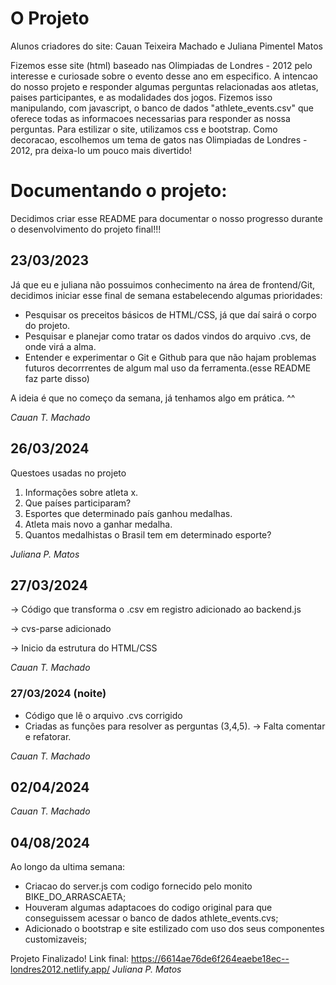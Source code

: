 # O Projeto
Alunos criadores do site: Cauan Teixeira Machado e Juliana Pimentel Matos

Fizemos esse site (html) baseado nas Olimpiadas de Londres - 2012 pelo interesse e curiosade sobre o evento desse ano em especifico. A intencao do nosso projeto e responder algumas perguntas relacionadas aos atletas, paises participantes, e as modalidades dos jogos. Fizemos isso manipulando, com javascript, o banco de dados "athlete_events.csv" que oferece todas as informacoes necessarias para responder as nossa perguntas. Para estilizar o site, utilizamos css e bootstrap. Como decoracao, escolhemos um tema de gatos nas Olimpiadas de Londres - 2012, pra deixa-lo um pouco mais divertido!


# Documentando o projeto:

Decidimos criar esse README para documentar o nosso progresso durante o desenvolvimento do projeto final!!!

## 23/03/2023

Já que eu e juliana não possuimos conhecimento na área de frontend/Git, decidimos iniciar esse final de semana estabelecendo algumas prioridades:
* Pesquisar os preceitos básicos de HTML/CSS, já que daí sairá o corpo do projeto.
* Pesquisar e planejar como tratar os dados vindos do arquivo .cvs, de onde virá a alma.
* Entender e experimentar o Git e Github para que não hajam problemas futuros decorrrentes de algum mal uso da ferramenta.(esse README faz parte disso)

A ideia é que no começo da semana, já tenhamos algo em prática. ^^

_Cauan T. Machado_

## 26/03/2024

Questoes usadas no projeto

1. Informações sobre atleta x.
2. Que países participaram?
3. Esportes que determinado país ganhou medalhas.
4. Atleta mais novo a ganhar medalha.
5. Quantos medalhistas o Brasil tem em determinado esporte?

_Juliana P. Matos_

## 27/03/2024

-> Código que transforma o .csv em registro adicionado ao backend.js

-> cvs-parse adicionado

-> Inicio da estrutura do HTML/CSS

_Cauan T. Machado_

### 27/03/2024 (noite)

* Código que lê o arquivo .cvs corrigido 
* Criadas as funções para resolver as perguntas (3,4,5). -> Falta comentar e refatorar.

_Cauan T. Machado_

## 02/04/2024



_Cauan T. Machado_

## 04/08/2024

Ao longo da ultima semana:
* Criacao do server.js com codigo fornecido pelo monito BIKE_DO_ARRASCAETA;
* Houveram algumas adaptacoes do codigo original para que conseguissem acessar o banco de dados athlete_events.cvs;
* Adicionado o bootstrap e site estilizado com uso dos seus componentes customizaveis;

Projeto Finalizado!
Link final: https://6614ae76de6f264eaebe18ec--londres2012.netlify.app/
_Juliana P. Matos_